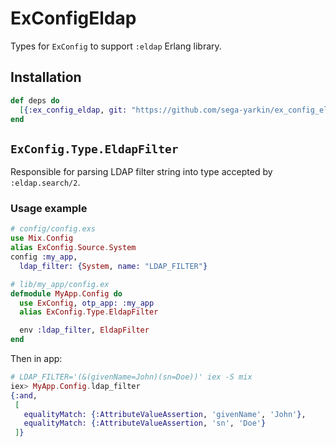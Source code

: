 # ExConfigEldap

Types for `ExConfig` to support `:eldap` Erlang library.

## Installation

```elixir
def deps do
  [{:ex_config_eldap, git: "https://github.com/sega-yarkin/ex_config_eldap.git"}]
end
```

## `ExConfig.Type.EldapFilter`

Responsible for parsing LDAP filter string into type accepted by `:eldap.search/2`.

### Usage example

```elixir
# config/config.exs
use Mix.Config
alias ExConfig.Source.System
config :my_app,
  ldap_filter: {System, name: "LDAP_FILTER"}

# lib/my_app/config.ex
defmodule MyApp.Config do
  use ExConfig, otp_app: :my_app
  alias ExConfig.Type.EldapFilter

  env :ldap_filter, EldapFilter
end
```

Then in app:
```elixir
# LDAP_FILTER='(&(givenName=John)(sn=Doe))' iex -S mix
iex> MyApp.Config.ldap_filter
{:and,
 [
   equalityMatch: {:AttributeValueAssertion, 'givenName', 'John'},
   equalityMatch: {:AttributeValueAssertion, 'sn', 'Doe'}
 ]}
```
